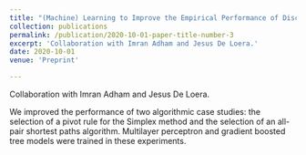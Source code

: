 ```yaml
---
title: "(Machine) Learning to Improve the Empirical Performance of Discrete Algorithms"
collection: publications
permalink: /publication/2020-10-01-paper-title-number-3
excerpt: 'Collaboration with Imran Adham and Jesus De Loera.'
date: 2020-10-01
venue: 'Preprint'

---
```

Collaboration with Imran Adham and Jesus De Loera.

We improved the performance of two algorithmic case studies: the selection of a pivot rule for the Simplex method and the selection of an all-pair shortest paths algorithm. Multilayer perceptron and gradient boosted tree models were trained in these experiments.
